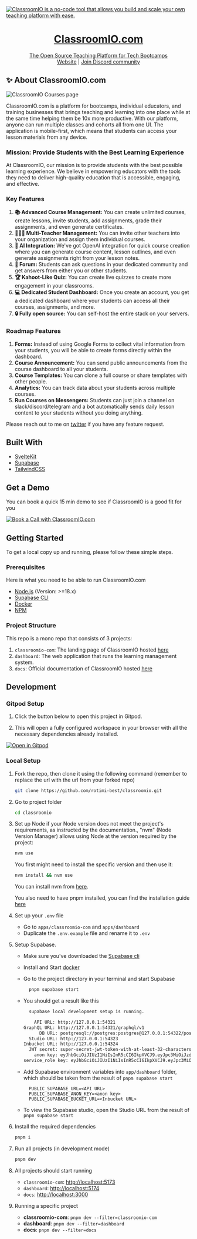 <a href="https://classroomio.com/">
  <img alt="ClassroomIO is a no-code tool that allows you build and scale your own teaching platform with ease." src="https://classroomio.com/classroomio-opengraph-image.png" />
  <h1 align="center">ClassroomIO.com</h1>
  <p align="center">
    The Open Source Teaching Platform for Tech Bootcamps
    <br />
    <a href="https://classroomio.com">Website</a>  |  <a href="https://dub.sh/ciodiscord">Join Discord community</a>
  </p>
</a>

<!-- [![Codacy Badge](https://api.codacy.com/project/badge/Grade/629e2bb8994345729513c4d69ccbe3d5)](https://app.codacy.com/gh/rotimi-best/classroomio?utm_source=github.com&utm_medium=referral&utm_content=rotimi-best/classroomio&utm_campaign=Badge_Grade)
-->

## ✨ About ClassroomIO.com

<img alt="ClassroomIO Courses page" src="https://classroomio.com/classroomio-courses.png" />

ClassroomIO.com is a platform for bootcamps, individual educators, and training businesses that brings teaching and learning into one place while at the same time helping them be 10x more productive. With our platform, anyone can run multiple classes and cohorts all from one UI. The application is mobile-first, which means that students can access your lesson materials from any device.

### Mission: Provide Students with the Best Learning Experience

At ClassroomIO, our mission is to provide students with the best possible learning experience. We believe in empowering educators with the tools they need to deliver high-quality education that is accessible, engaging, and effective.

### Key Features

1. **📚 Advanced Course Management:** You can create unlimited courses, create lessons, invite students, add assignments, grade their assignments, and even generate certificates.
2. **👨‍👩‍👦 Multi-Teacher Management:** You can invite other teachers into your organization and assign them individual courses.
3. **🤖 AI Integration:** We've got OpenAI integration for quick course creation where you can generate course content, lesson outlines, and even generate assignments right from your lesson notes.
4. **💬 Forum:** Students can ask questions in your dedicated community and get answers from either you or other students.
5. **🏆 Kahoot-Like Quiz:** You can create live quizzes to create more engagement in your classrooms.
6. **💻 Dedicated Student Dashboard:** Once you create an account, you get a dedicated dashboard where your students can access all their courses, assignments, and more.
7. **🔒 Fully open source:** You can self-host the entire stack on your servers.

### Roadmap Features

1. **Forms:** Instead of using Google Forms to collect vital information from your students, you will be able to create forms directly within the dashboard.
2. **Course Announcement:** You can send public announcements from the course dashboard to all your students.
3. **Course Templates:** You can clone a full course or share templates with other people.
4. **Analytics:** You can track data about your students across multiple courses.
5. **Run Courses on Messengers:** Students can just join a channel on slack/discord/telegram and a bot automatically sends daily lesson content to your students without you doing anything.

Please reach out to me on [twitter](https://x.com/rotimi_best) if you have any feature request.

## Built With

- [SvelteKit](https://kit.svelte.dev/?ref=classroomio.com)
- [Supabase](https://supabase.com/?ref=classroomio.com)
- [TailwindCSS](https://tailwindcss.com/?ref=classroomio.com)

## Get a Demo

You can book a quick 15 min demo to see if ClassroomIO is a good fit for you

<a href="https://cal.com/classroomio/demo">
  <img src="https://cal.com/book-with-cal-dark.svg" alt="Book a Call with ClassroomIO.com">
</a>

<!-- GETTING STARTED -->

## Getting Started

To get a local copy up and running, please follow these simple steps.

### Prerequisites

Here is what you need to be able to run ClassroomIO.com

- [Node.js](https://nodejs.org/) (Version: >=18.x)
- [Supabase CLI](https://github.com/supabase/cli)
- [Docker](https://docs.docker.com/engine/install/)
- [NPM](https://www.npmjs.com/)

### Project Structure

This repo is a mono repo that consists of 3 projects:

1. `classroomio-com`: The landing page of ClassroomIO hosted [here](https://classroomio.com)
2. `dashboard`: The web application that runs the learning management system.
3. `docs`: Official documentation of ClassroomIO hosted [here](https://classroomio.com/docs)

## Development

### Gitpod Setup

1. Click the button below to open this project in Gitpod.

2. This will open a fully configured workspace in your browser with all the necessary dependencies already installed.

[![Open in Gitpod](https://gitpod.io/button/open-in-gitpod.svg)](https://gitpod.io/#https://github.com/rotimi-best/classroomio)

### Local Setup

1. Fork the repo, then clone it using the following command (remember to replace the url with the url from your forked repo)

   ```bash
   git clone https://github.com/rotimi-best/classroomio.git
   ```

2. Go to project folder

   ```bash
   cd classroomio
   ```

3. Set up Node if your Node version does not meet the project's requirements, as instructed by the documentation., "nvm" (Node Version Manager) allows using Node at the version required by the project:

   ```bash
   nvm use
   ```

   You first might need to install the specific version and then use it:

   ```bash
   nvm install && nvm use
   ```

   You can install nvm from [here](https://github.com/nvm-sh/nvm).

   You also need to have pnpm installed, you can find the installation guide [here](https://pnpm.io/installation#using-npm)

4. Set up your `.env` file

   - Go to `apps/classroomio-com` and `apps/dashboard`
   - Duplicate the `.env.example` file and rename it to `.env`

5. Setup Supabase.

   - Make sure you've downloaded the [Supabase cli](https://github.com/supabase/cli)
   - Install and Start [docker](https://docs.docker.com/engine/install/)
   - Go to the project directory in your terminal and start Supabase

     ```bash
       pnpm supabase start
     ```

   - You should get a result like this

     ```bash
       supabase local development setup is running.

         API URL: http://127.0.0.1:54321
     GraphQL URL: http://127.0.0.1:54321/graphql/v1
           DB URL: postgresql://postgres:postgres@127.0.0.1:54322/postgres
       Studio URL: http://127.0.0.1:54323
     Inbucket URL: http://127.0.0.1:54324
       JWT secret: super-secret-jwt-token-with-at-least-32-characters-long
         anon key: eyJhbGciOiJIUzI1NiIsInR5cCI6IkpXVCJ9.eyJpc3MiOiJzdXBhYmFzZS1kZW1vIiwicm9sZSI6ImFub24iLCJleHAiOjE5ODM4MTI5OTZ9.CRXP1A7WOeoJeXxjNni43kdQwgnWNReilDMblYTn_I0
     service_role key: eyJhbGciOiJIUzI1NiIsInR5cCI6IkpXVCJ9.eyJpc3MiOiJzdXBhYmFzZS1kZW1vIiwicm9sZSI6InNlcnZpY2Vfcm9sZSIsImV4cCI6MTk4MzgxMjk5Nn0.EGIM96RAZx35lJzdJsyH-qQwv8Hdp7fsn3W0YpN81IU
     ```

   - Add Supabase environment variables into `app/dashboard` folder, which should be taken from the result of `pnpm supabase start`

     ```env
       PUBLIC_SUPABASE_URL=<API URL>
       PUBLIC_SUPABASE_ANON_KEY=<anon key>
       PUBLIC_SUPABASE_BUCKET_URL=<Inbucket URL>
     ```

   - To view the Supabase studio, open the Studio URL from the result of `pnpm supabase start`

6. Install the required dependencies

   ```bash
   pnpm i
   ```

7. Run all projects (in development mode)

   ```bash
   pnpm dev
   ```

8. All projects should start running

   - `classroomio-com`: [http://localhost:5173](http://localhost:5173)
   - `dashboard`: [http://localhost:5174](http://localhost:5174)
   - `docs`: [http://localhost:3000](http://localhost:3000)

9. Running a specific project
   - **classroomio-com**: `pnpm dev --filter=classroomio-com`
   - **dashboard**: `pnpm dev --filter=dashboard`
   - **docs**: `pnpm dev --filter=docs`
